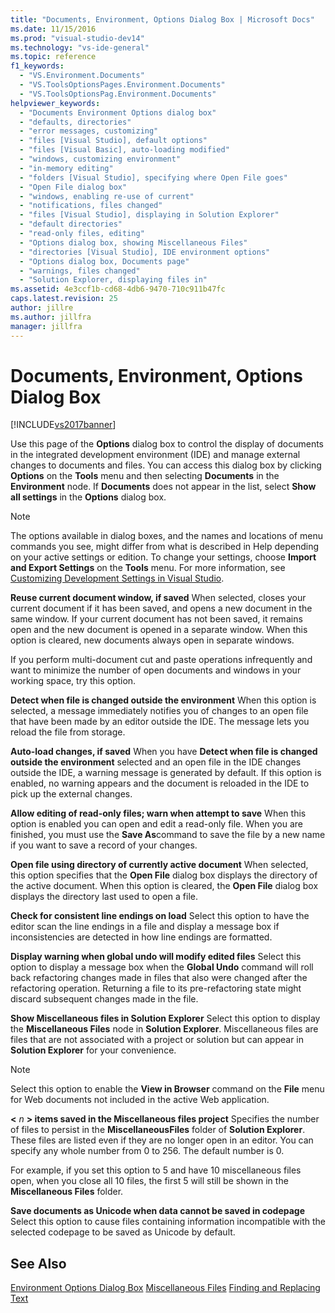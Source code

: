 ```yaml
---
title: "Documents, Environment, Options Dialog Box | Microsoft Docs"
ms.date: 11/15/2016
ms.prod: "visual-studio-dev14"
ms.technology: "vs-ide-general"
ms.topic: reference
f1_keywords:
  - "VS.Environment.Documents"
  - "VS.ToolsOptionsPages.Environment.Documents"
  - "VS.ToolsOptionsPag.Environment.Documents"
helpviewer_keywords:
  - "Documents Environment Options dialog box"
  - "defaults, directories"
  - "error messages, customizing"
  - "files [Visual Studio], default options"
  - "files [Visual Basic], auto-loading modified"
  - "windows, customizing environment"
  - "in-memory editing"
  - "folders [Visual Studio], specifying where Open File goes"
  - "Open File dialog box"
  - "windows, enabling re-use of current"
  - "notifications, files changed"
  - "files [Visual Studio], displaying in Solution Explorer"
  - "default directories"
  - "read-only files, editing"
  - "Options dialog box, showing Miscellaneous Files"
  - "directories [Visual Studio], IDE environment options"
  - "Options dialog box, Documents page"
  - "warnings, files changed"
  - "Solution Explorer, displaying files in"
ms.assetid: 4e3ccf1b-cd68-4db6-9470-710c911b47fc
caps.latest.revision: 25
author: jillre
ms.author: jillfra
manager: jillfra
---
```

# Documents, Environment, Options Dialog Box
[!INCLUDE[vs2017banner](../../includes/vs2017banner.md)]

Use this page of the **Options** dialog box to control the display of documents in the integrated development environment (IDE) and manage external changes to documents and files. You can access this dialog box by clicking **Options** on the **Tools** menu and then selecting **Documents** in the **Environment** node. If **Documents** does not appear in the list, select **Show all settings** in the **Options** dialog box.

> [!NOTE]
> The options available in dialog boxes, and the names and locations of menu commands you see, might differ from what is described in Help depending on your active settings or edition. To change your settings, choose **Import and Export Settings** on the **Tools** menu. For more information, see [Customizing Development Settings in Visual Studio](https://msdn.microsoft.com/22c4debb-4e31-47a8-8f19-16f328d7dcd3).

 **Reuse current document window, if saved**
 When selected, closes your current document if it has been saved, and opens a new document in the same window. If your current document has not been saved, it remains open and the new document is opened in a separate window. When this option is cleared, new documents always open in separate windows.

 If you perform multi-document cut and paste operations infrequently and want to minimize the number of open documents and windows in your working space, try this option.

 **Detect when file is changed outside the environment**
 When this option is selected, a message immediately notifies you of changes to an open file that have been made by an editor outside the IDE. The message lets you reload the file from storage.

 **Auto-load changes, if saved**
 When you have **Detect when file is changed outside the environment** selected and an open file in the IDE changes outside the IDE, a warning message is generated by default. If this option is enabled, no warning appears and the document is reloaded in the IDE to pick up the external changes.

 **Allow editing of read-only files; warn when attempt to save**
 When this option is enabled you can open and edit a read-only file. When you are finished, you must use the **Save As**command to save the file by a new name if you want to save a record of your changes.

 **Open file using directory of currently active document**
 When selected, this option specifies that the **Open File** dialog box displays the directory of the active document. When this option is cleared, the **Open File** dialog box displays the directory last used to open a file.

 **Check for consistent line endings on load**
 Select this option to have the editor scan the line endings in a file and display a message box if inconsistencies are detected in how line endings are formatted.

 **Display warning when global undo will modify edited files**
 Select this option to display a message box when the **Global Undo** command will roll back refactoring changes made in files that also were changed after the refactoring operation. Returning a file to its pre-refactoring state might discard subsequent changes made in the file.

 **Show Miscellaneous files in Solution Explorer**
 Select this option to display the **Miscellaneous Files** node in **Solution Explorer**. Miscellaneous files are files that are not associated with a project or solution but can appear in **Solution Explorer** for your convenience.

> [!NOTE]
> Select this option to enable the **View in Browser** command on the **File** menu for Web documents not included in the active Web application.

 **\<** *n* **> items saved in the Miscellaneous files project**
 Specifies the number of files to persist in the **MiscellaneousFiles** folder of **Solution Explorer**. These files are listed even if they are no longer open in an editor. You can specify any whole number from 0 to 256. The default number is 0.

 For example, if you set this option to 5 and have 10 miscellaneous files open, when you close all 10 files, the first 5 will still be shown in the **Miscellaneous Files** folder.

 **Save documents as Unicode when data cannot be saved in codepage**
 Select this option to cause files containing information incompatible with the selected codepage to be saved as Unicode by default.

## See Also
 [Environment Options Dialog Box](../../ide/reference/environment-options-dialog-box.md)
 [Miscellaneous Files](../../ide/reference/miscellaneous-files.md)
 [Finding and Replacing Text](../../ide/finding-and-replacing-text.md)
